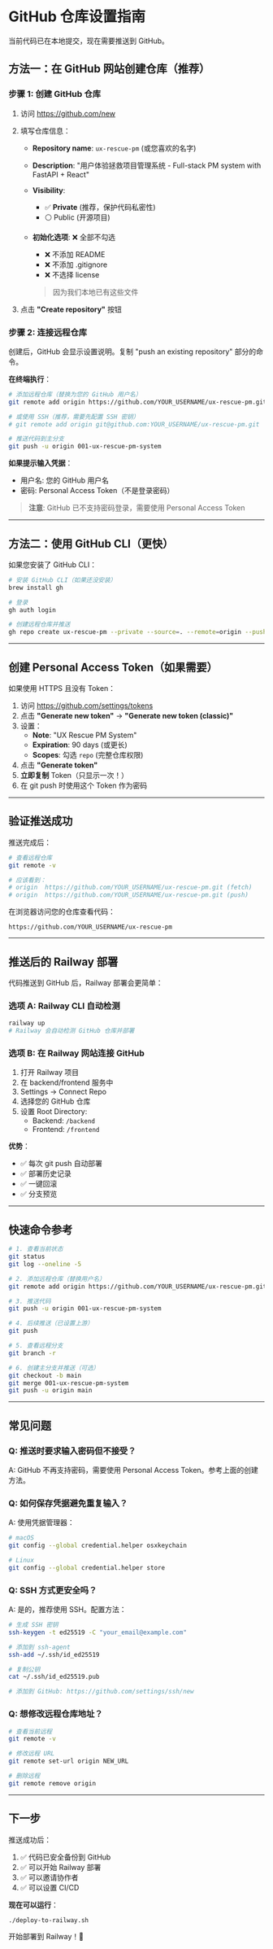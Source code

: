 # GitHub 仓库设置指南

当前代码已在本地提交，现在需要推送到 GitHub。

## 方法一：在 GitHub 网站创建仓库（推荐）

### 步骤 1: 创建 GitHub 仓库

1. 访问 https://github.com/new
2. 填写仓库信息：
   - **Repository name**: `ux-rescue-pm` (或您喜欢的名字)
   - **Description**: "用户体验拯救项目管理系统 - Full-stack PM system with FastAPI + React"
   - **Visibility**:
     - ✅ **Private** (推荐，保护代码私密性)
     - ⚪ Public (开源项目)
   - **初始化选项**: ❌ 全部不勾选
     - ❌ 不添加 README
     - ❌ 不添加 .gitignore
     - ❌ 不选择 license

     > 因为我们本地已有这些文件

3. 点击 **"Create repository"** 按钮

### 步骤 2: 连接远程仓库

创建后，GitHub 会显示设置说明。复制 "push an existing repository" 部分的命令。

**在终端执行**：

```bash
# 添加远程仓库（替换为您的 GitHub 用户名）
git remote add origin https://github.com/YOUR_USERNAME/ux-rescue-pm.git

# 或使用 SSH（推荐，需要先配置 SSH 密钥）
# git remote add origin git@github.com:YOUR_USERNAME/ux-rescue-pm.git

# 推送代码到主分支
git push -u origin 001-ux-rescue-pm-system
```

**如果提示输入凭据**：
- 用户名: 您的 GitHub 用户名
- 密码: Personal Access Token（不是登录密码）

> **注意**: GitHub 已不支持密码登录，需要使用 Personal Access Token

---

## 方法二：使用 GitHub CLI（更快）

如果您安装了 GitHub CLI：

```bash
# 安装 GitHub CLI（如果还没安装）
brew install gh

# 登录
gh auth login

# 创建远程仓库并推送
gh repo create ux-rescue-pm --private --source=. --remote=origin --push
```

---

## 创建 Personal Access Token（如果需要）

如果使用 HTTPS 且没有 Token：

1. 访问 https://github.com/settings/tokens
2. 点击 **"Generate new token"** -> **"Generate new token (classic)"**
3. 设置：
   - **Note**: "UX Rescue PM System"
   - **Expiration**: 90 days (或更长)
   - **Scopes**: 勾选 `repo` (完整仓库权限)
4. 点击 **"Generate token"**
5. **立即复制** Token（只显示一次！）
6. 在 git push 时使用这个 Token 作为密码

---

## 验证推送成功

推送完成后：

```bash
# 查看远程仓库
git remote -v

# 应该看到：
# origin  https://github.com/YOUR_USERNAME/ux-rescue-pm.git (fetch)
# origin  https://github.com/YOUR_USERNAME/ux-rescue-pm.git (push)
```

在浏览器访问您的仓库查看代码：
```
https://github.com/YOUR_USERNAME/ux-rescue-pm
```

---

## 推送后的 Railway 部署

代码推送到 GitHub 后，Railway 部署会更简单：

### 选项 A: Railway CLI 自动检测
```bash
railway up
# Railway 会自动检测 GitHub 仓库并部署
```

### 选项 B: 在 Railway 网站连接 GitHub
1. 打开 Railway 项目
2. 在 backend/frontend 服务中
3. Settings -> Connect Repo
4. 选择您的 GitHub 仓库
5. 设置 Root Directory:
   - Backend: `/backend`
   - Frontend: `/frontend`

**优势**：
- ✅ 每次 git push 自动部署
- ✅ 部署历史记录
- ✅ 一键回滚
- ✅ 分支预览

---

## 快速命令参考

```bash
# 1. 查看当前状态
git status
git log --oneline -5

# 2. 添加远程仓库（替换用户名）
git remote add origin https://github.com/YOUR_USERNAME/ux-rescue-pm.git

# 3. 推送代码
git push -u origin 001-ux-rescue-pm-system

# 4. 后续推送（已设置上游）
git push

# 5. 查看远程分支
git branch -r

# 6. 创建主分支并推送（可选）
git checkout -b main
git merge 001-ux-rescue-pm-system
git push -u origin main
```

---

## 常见问题

### Q: 推送时要求输入密码但不接受？
A: GitHub 不再支持密码，需要使用 Personal Access Token。参考上面的创建方法。

### Q: 如何保存凭据避免重复输入？
A: 使用凭据管理器：
```bash
# macOS
git config --global credential.helper osxkeychain

# Linux
git config --global credential.helper store
```

### Q: SSH 方式更安全吗？
A: 是的，推荐使用 SSH。配置方法：
```bash
# 生成 SSH 密钥
ssh-keygen -t ed25519 -C "your_email@example.com"

# 添加到 ssh-agent
ssh-add ~/.ssh/id_ed25519

# 复制公钥
cat ~/.ssh/id_ed25519.pub

# 添加到 GitHub: https://github.com/settings/ssh/new
```

### Q: 想修改远程仓库地址？
```bash
# 查看当前远程
git remote -v

# 修改远程 URL
git remote set-url origin NEW_URL

# 删除远程
git remote remove origin
```

---

## 下一步

推送成功后：

1. ✅ 代码已安全备份到 GitHub
2. ✅ 可以开始 Railway 部署
3. ✅ 可以邀请协作者
4. ✅ 可以设置 CI/CD

**现在可以运行**：
```bash
./deploy-to-railway.sh
```

开始部署到 Railway！🚀
